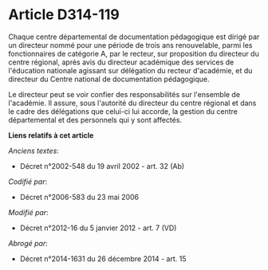 # Article D314-119

Chaque centre départemental de documentation pédagogique est dirigé par un directeur nommé pour une période de trois ans
renouvelable, parmi les fonctionnaires de catégorie A, par le recteur, sur proposition du directeur du centre régional, après
avis du directeur académique des services de l'éducation nationale agissant sur délégation du recteur d'académie, et du
directeur du Centre national de documentation pédagogique.

Le directeur peut se voir confier des responsabilités sur l'ensemble de l'académie. Il assure, sous l'autorité du directeur
du centre régional et dans le cadre des délégations que celui-ci lui accorde, la gestion du centre départemental et des
personnels qui y sont affectés.

**Liens relatifs à cet article**

_Anciens textes_:

  - Décret n°2002-548 du 19 avril 2002 - art. 32 (Ab)

_Codifié par_:

  - Décret n°2006-583 du 23 mai 2006

_Modifié par_:

  - Décret n°2012-16 du 5 janvier 2012 - art. 7 (VD)

_Abrogé par_:

  - Décret n°2014-1631 du 26 décembre 2014 - art. 15
